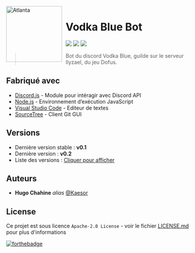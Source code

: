 <img width="150" height="150" align="left" style="float: left; margin: 0 10px 0 0;" alt="Atlanta" src="https://i.goopics.net/pl23P.png">  


# Vodka Blue Bot

[![](https://img.shields.io/discord/372371393783791629?style=flat-square&logo=discord)](https://discord.com/)
[![](https://img.shields.io/badge/discordjs-v12.5.1-blue.svg?style=flat-square)](https://www.npmjs.com/package/discord.js)
[![](https://img.shields.io/badge/version-v0.2-blue.svg?style=flat-square)](https://github.com/Kaesor/Vodka-Blue)

> Bot du discord Vodka Blue, guilde sur le serveur Ilyzael, du jeu Dofus.

## Fabriqué avec

* [Discord.js](https://discord.js.org/#/) - Module pour intéragir avec Discord API
* [Node.js](https://nodejs.org/fr/) - Environnement d’exécution JavaScript
* [Visual Studio Code](https://code.visualstudio.com/) - Editeur de textes
* [SourceTree](https://www.sourcetreeapp.com/) - Client Git GUI

## Versions
* Dernière version stable : **v0.1**
* Dernière version : **v0.2**
* Liste des versions : [Cliquer pour afficher](https://github.com/Kaesor/Vodka-Blue/tags)

## Auteurs
* **Hugo Chahine** _alias_ [@Kaesor](https://github.com/Kaesor)

## License

Ce projet est sous licence ``Apache-2.0 License`` - voir le fichier [LICENSE.md](LICENSE.md) pour plus d'informations

[![forthebadge](https://forthebadge.com/images/badges/built-with-love.svg)](https://forthebadge.com)
